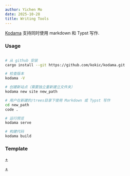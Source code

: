 ```yaml
---
author: Yichen Mo
date: 2025-10-28
title: Writing Tools
---
```


[Kodama](https://github.com/kokic/kodama/tree/main) 支持同时使用 markdown 和 Typst 写作.

### Usage


```sh

# 从 github 安装
cargo install --git https://github.com/kokic/kodama.git

# 检查版本
kodama -V

# 创建新站点（需要独立重新建立文件夹）
kodama new site new_path

# 用户在新建的/trees目录下使用 Markdown 或 Typst 写作
cd new_path
code .

# 运行预览
kodama serve

# 构建代码
kodama build
```

### Template

[+](/regulations/markdown-template.md#:embed)

[+](/regulations/typst-template.md#:embed)
